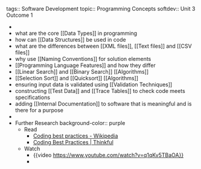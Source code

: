 tags:: Software Development
topic:: Programming Concepts
softdev:: Unit 3 Outcome 1

-
- what are the core [[Data Types]] in programming
- how can [[Data Structures]] be used in code
- what are the differences between [[XML files]], [[Text files]] and [[CSV files]]
- why use [[Naming Conventions]] for solution elements
- [[Programming Language Features]] and how they differ
- [[Linear Search]] and [[Binary Search]] [[Algorithms]]
- [[Selection Sort]] and [[Quicksort]] [[Algorithms]]
- ensuring input data is validated using [[Validation Techniques]]
- constructing [[Test Data]] and [[Trace Tables]] to check code meets specifications
- adding [[Internal Documentation]] to software that is meaningful and is there for a purpose
-
- Further Research
  background-color:: purple
	- Read
		- [Coding best practices - Wikipedia](https://en.wikipedia.org/wiki/Coding_best_practices)
		- [Coding Best Practices | Thinkful](https://www.thinkful.com/blog/coding-best-practices/)
	- Watch
		- {{video https://www.youtube.com/watch?v=q1qKv5TBaOA}}
		-